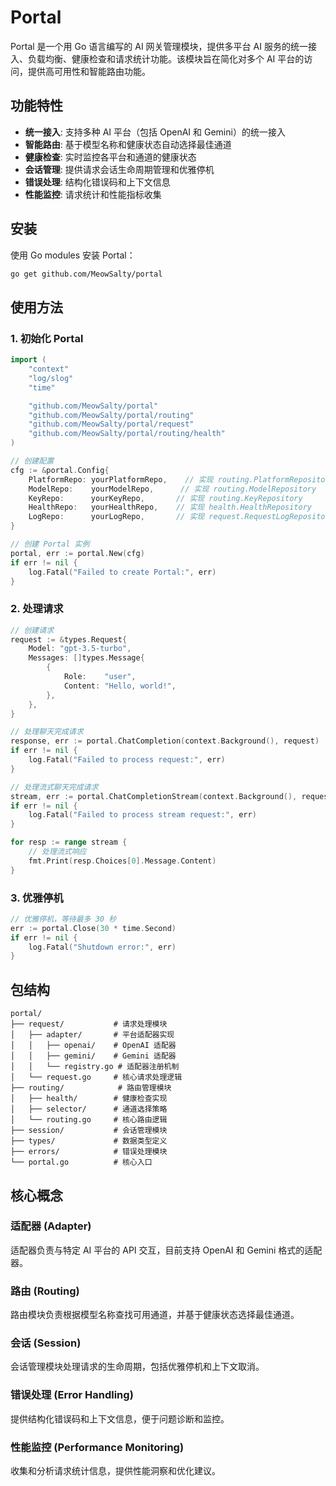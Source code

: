 # Portal

Portal 是一个用 Go 语言编写的 AI 网关管理模块，提供多平台 AI 服务的统一接入、负载均衡、健康检查和请求统计功能。该模块旨在简化对多个 AI 平台的访问，提供高可用性和智能路由功能。

## 功能特性

- **统一接入**: 支持多种 AI 平台（包括 OpenAI 和 Gemini）的统一接入
- **智能路由**: 基于模型名称和健康状态自动选择最佳通道
- **健康检查**: 实时监控各平台和通道的健康状态
- **会话管理**: 提供请求会话生命周期管理和优雅停机
- **错误处理**: 结构化错误码和上下文信息
- **性能监控**: 请求统计和性能指标收集

## 安装

使用 Go modules 安装 Portal：

```bash
go get github.com/MeowSalty/portal
```

## 使用方法

### 1. 初始化 Portal

```go
import (
    "context"
    "log/slog"
    "time"

    "github.com/MeowSalty/portal"
    "github.com/MeowSalty/portal/routing"
    "github.com/MeowSalty/portal/request"
    "github.com/MeowSalty/portal/routing/health"
)

// 创建配置
cfg := &portal.Config{
    PlatformRepo: yourPlatformRepo,    // 实现 routing.PlatformRepository
    ModelRepo:    yourModelRepo,      // 实现 routing.ModelRepository
    KeyRepo:      yourKeyRepo,       // 实现 routing.KeyRepository
    HealthRepo:   yourHealthRepo,    // 实现 health.HealthRepository
    LogRepo:      yourLogRepo,       // 实现 request.RequestLogRepository
}

// 创建 Portal 实例
portal, err := portal.New(cfg)
if err != nil {
    log.Fatal("Failed to create Portal:", err)
}
```

### 2. 处理请求

```go
// 创建请求
request := &types.Request{
    Model: "gpt-3.5-turbo",
    Messages: []types.Message{
        {
            Role:    "user",
            Content: "Hello, world!",
        },
    },
}

// 处理聊天完成请求
response, err := portal.ChatCompletion(context.Background(), request)
if err != nil {
    log.Fatal("Failed to process request:", err)
}

// 处理流式聊天完成请求
stream, err := portal.ChatCompletionStream(context.Background(), request)
if err != nil {
    log.Fatal("Failed to process stream request:", err)
}

for resp := range stream {
    // 处理流式响应
    fmt.Print(resp.Choices[0].Message.Content)
}
```

### 3. 优雅停机

```go
// 优雅停机，等待最多 30 秒
err := portal.Close(30 * time.Second)
if err != nil {
    log.Fatal("Shutdown error:", err)
}
```

## 包结构

```tree
portal/
├── request/           # 请求处理模块
│   ├── adapter/       # 平台适配器实现
│   │   ├── openai/    # OpenAI 适配器
│   │   ├── gemini/    # Gemini 适配器
│   │   └── registry.go # 适配器注册机制
│   └── request.go     # 核心请求处理逻辑
├── routing/            # 路由管理模块
│   ├── health/        # 健康检查实现
│   ├── selector/      # 通道选择策略
│   └── routing.go     # 核心路由逻辑
├── session/           # 会话管理模块
├── types/             # 数据类型定义
├── errors/            # 错误处理模块
└── portal.go          # 核心入口
```

## 核心概念

### 适配器 (Adapter)

适配器负责与特定 AI 平台的 API 交互，目前支持 OpenAI 和 Gemini 格式的适配器。

### 路由 (Routing)

路由模块负责根据模型名称查找可用通道，并基于健康状态选择最佳通道。

### 会话 (Session)

会话管理模块处理请求的生命周期，包括优雅停机和上下文取消。

### 错误处理 (Error Handling)

提供结构化错误码和上下文信息，便于问题诊断和监控。

### 性能监控 (Performance Monitoring)

收集和分析请求统计信息，提供性能洞察和优化建议。
